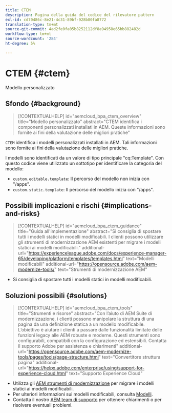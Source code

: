```yaml
---
title: CTEM
description: Pagina della guida del codice del rilevatore pattern
exl-id: cd70486c-8e21-4c31-89bf-928b80fa8772
translation-type: tm+mt
source-git-commit: 4ad2fe0fa05b8252112df8a94958e65bb882482d
workflow-type: tm+mt
source-wordcount: '284'
ht-degree: 5%

---
```


# CTEM {#ctem}

Modello personalizzato

## Sfondo {#background}

>[!CONTEXTUALHELP]
>id="aemcloud_bpa_ctem_overview"
>title="Modello personalizzato"
>abstract="CTEM identifica i componenti personalizzati installati in AEM. Queste informazioni sono fornite ai fini della valutazione delle migliori pratiche"

`CTEM` identifica i modelli personalizzati installati in AEM. Tali informazioni sono fornite ai fini della valutazione delle migliori pratiche.

I modelli sono identificati da un valore di tipo principale &quot;cq:Template&quot;. Con questo codice viene utilizzato un sottotipo per identificare la categoria del modello:

* `custom.editable.template`: Il percorso del modello non inizia con &quot;/apps&quot;.
* `custom.static.template`: Il percorso del modello inizia con &quot;/apps&quot;.

## Possibili implicazioni e rischi {#implications-and-risks}

>[!CONTEXTUALHELP]
>id="aemcloud_bpa_ctem_guidance"
>title="Guida all&#39;implementazione"
>abstract="Si consiglia di spostare tutti i modelli statici in modelli modificabili. I clienti possono utilizzare gli strumenti di modernizzazione AEM esistenti per migrare i modelli statici ai modelli modificabili."
>additional-url="https://experienceleague.adobe.com/docs/experience-manager-65/developing/platform/templates/templates.html" text="Modelli modificabili"
>additional-url="https://opensource.adobe.com/aem-modernize-tools/" text="Strumenti di modernizzazione AEM"

* Si consiglia di spostare tutti i modelli statici in modelli modificabili.

## Soluzioni possibili {#solutions}

>[!CONTEXTUALHELP]
>id="aemcloud_bpa_ctem_tools"
>title="Strumenti e risorse"
>abstract="Con l’aiuto di AEM Suite di modernizzazione, i clienti possono manipolare la struttura di una pagina da una definizione statica a un modello modificabile. L’obiettivo è aiutare i clienti a passare dalle funzionalità limitate delle funzioni legacy alle AEM robuste e moderne. Questi strumenti sono configurabili, compatibili con la configurazione ed estensibili. Contatta il supporto Adobe per assistenza e chiarimenti"
>additional-url="https://opensource.adobe.com/aem-modernize-tools/pages/tools/page-structure.html" text="Convertitore struttura pagina"
>additional-url="https://helpx.adobe.com/enterprise/using/support-for-experience-cloud.html" text="Supporto Experience Cloud"

* Utilizza gli [AEM strumenti di modernizzazione](https://opensource.adobe.com/aem-modernize-tools/) per migrare i modelli statici ai modelli modificabili.
* Per ulteriori informazioni sui modelli modificabili, consulta [Modelli](https://experienceleague.adobe.com/docs/experience-manager-65/developing/platform/templates/templates.html).
* Contatta il nostro [AEM team di supporto](https://helpx.adobe.com/enterprise/using/support-for-experience-cloud.html) per ottenere chiarimenti o per risolvere eventuali problemi.
